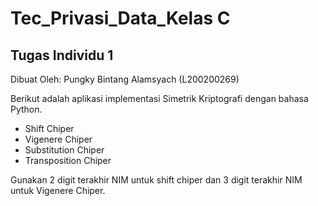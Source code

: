 # Tec_Privasi_Data_Kelas C

## Tugas Individu 1 
Dibuat Oleh:
Pungky Bintang Alamsyach (L200200269)



Berikut adalah aplikasi implementasi Simetrik Kriptografi dengan bahasa Python.
- Shift Chiper
- Vigenere Chiper
- Substitution Chiper
- Transposition Chiper

Gunakan 2 digit terakhir NIM untuk shift chiper dan 3 digit terakhir NIM untuk Vigenere Chiper.
